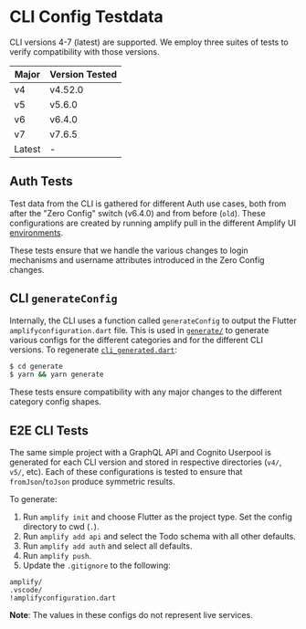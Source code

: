 # CLI Config Testdata

CLI versions 4-7 (latest) are supported. We employ three suites of tests to verify compatibility with those versions.

| Major  | Version Tested |
| ------ | -------------- |
| v4     | v4.52.0        |
| v5     | v5.6.0         |
| v6     | v6.4.0         |
| v7     | v7.6.5         |
| Latest | -              |

## Auth Tests

Test data from the CLI is gathered for different Auth use cases, both from after the "Zero Config" switch (v6.4.0) and from before (`old`). These configurations are created by running amplify pull in the different Amplify UI [environments](https://github.com/aws-amplify/amplify-ui/tree/main/environments).

These tests ensure that we handle the various changes to login mechanisms and username attributes introduced in the Zero Config changes.

## CLI `generateConfig`

Internally, the CLI uses a function called `generateConfig` to output the Flutter `amplifyconfiguration.dart` file. This is used in [`generate/`](generate/) to generate various configs for the different categories and for the different CLI versions. To regenerate [`cli_generated.dart`](cli_generated.dart):

```sh
$ cd generate
$ yarn && yarn generate
```

These tests ensure compatibility with any major changes to the different category config shapes.

## E2E CLI Tests

The same simple project with a GraphQL API and Cognito Userpool is generated for each CLI version and stored in respective directories (`v4/`, `v5/`, etc). Each of these configurations is tested to ensure that `fromJson`/`toJson` produce symmetric results.

To generate:

1. Run `amplify init` and choose Flutter as the project type. Set the config directory to cwd (`.`).
2. Run `amplify add api` and select the Todo schema with all other defaults.
3. Run `amplify add auth` and select all defaults.
4. Run `amplify push`.
5. Update the `.gitignore` to the following:

```
amplify/
.vscode/
!amplifyconfiguration.dart
```

**Note**: The values in these configs do not represent live services.
